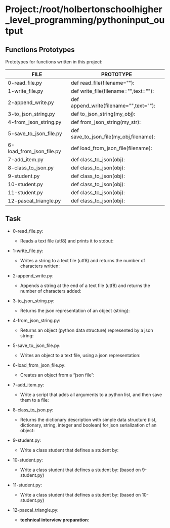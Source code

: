 # Project:/root/holbertonschoolhigher_level_programming/pythoninput_output
## Functions Prototypes
Prototypes for functions written in this project:

| FILE  | PROTOTYPE | 
 | ------------- | ------------- |
|0-read_file.py|def read_file(filename=&quot;&quot;):|
|1-write_file.py|def write_file(filename=&quot;&quot;,text=&quot;&quot;):|
|2-append_write.py|def append_write(filename=&quot;&quot;,text=&quot;&quot;):|
|3-to_json_string.py|def to_json_string(my_obj):|
|4-from_json_string.py|def from_json_string(my_str):|
|5-save_to_json_file.py|def save_to_json_file(my_obj,filename):|
|6-load_from_json_file.py|def load_from_json_file(filename):|
|7-add_item.py|def class_to_json(obj):|
|8-class_to_json.py|def class_to_json(obj):|
|9-student.py|def class_to_json(obj):|
|10-student.py|def class_to_json(obj):|
|11-student.py|def class_to_json(obj):|
|12-pascal_triangle.py|def class_to_json(obj):|
## Task
- 0-read_file.py:
	- Reads a text file (utf8) and prints it to stdout:

- 1-write_file.py:
	- Writes a string to a text file (utf8) and returns the number of characters written:

- 2-append_write.py:
	- Appends a string at the end of a text file (utf8) and returns the number of characters added:

- 3-to_json_string.py:
	- Returns the json representation of an object (string):

- 4-from_json_string.py:
	- Returns an object (python data structure) represented by a json string:

- 5-save_to_json_file.py:
	- Writes an object to a text file, using a json representation:

- 6-load_from_json_file.py:
	- Creates an object from a &ldquo;json file&rdquo;:

- 7-add_item.py:
	- Write a script that adds all arguments to a python list, and then save them to a file:

- 8-class_to_json.py:
	- Returns the dictionary description with simple data structure (list, dictionary, string, integer and boolean) for json serialization of an object:

- 9-student.py:
	- Write a class student that defines a student by:

- 10-student.py:
	- Write a class student that defines a student by: (based on 9-student.py)

- 11-student.py:
	- Write a class student that defines a student by: (based on 10-student.py)

- 12-pascal_triangle.py:
	- <strong>technical interview preparation</strong>: 

